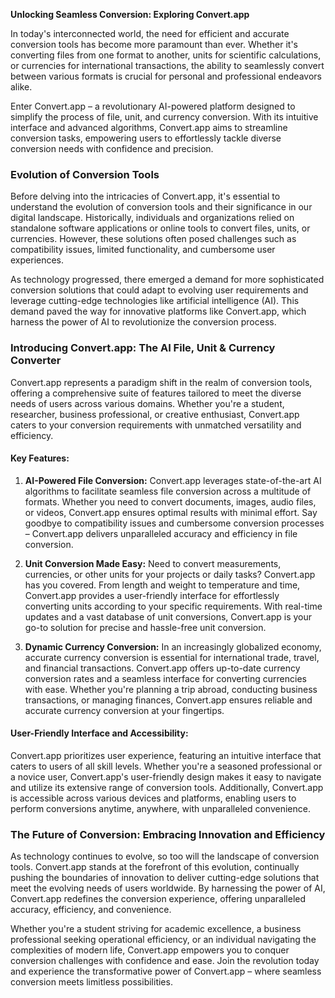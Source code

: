 <div class="markdown prose w-full break-words dark:prose-invert light"><p><strong>Unlocking Seamless Conversion: Exploring Convert.app</strong></p><p>In today's interconnected world, the need for efficient and accurate conversion tools has become more paramount than ever. Whether it's converting files from one format to another, units for scientific calculations, or currencies for international transactions, the ability to seamlessly convert between various formats is crucial for personal and professional endeavors alike.</p><p>Enter Convert.app – a revolutionary AI-powered platform designed to simplify the process of file, unit, and currency conversion. With its intuitive interface and advanced algorithms, Convert.app aims to streamline conversion tasks, empowering users to effortlessly tackle diverse conversion needs with confidence and precision.</p><h3>Evolution of Conversion Tools</h3><p>Before delving into the intricacies of Convert.app, it's essential to understand the evolution of conversion tools and their significance in our digital landscape. Historically, individuals and organizations relied on standalone software applications or online tools to convert files, units, or currencies. However, these solutions often posed challenges such as compatibility issues, limited functionality, and cumbersome user experiences.</p><p>As technology progressed, there emerged a demand for more sophisticated conversion solutions that could adapt to evolving user requirements and leverage cutting-edge technologies like artificial intelligence (AI). This demand paved the way for innovative platforms like Convert.app, which harness the power of AI to revolutionize the conversion process.</p><h3>Introducing Convert.app: The AI File, Unit &amp; Currency Converter</h3><p>Convert.app represents a paradigm shift in the realm of conversion tools, offering a comprehensive suite of features tailored to meet the diverse needs of users across various domains. Whether you're a student, researcher, business professional, or creative enthusiast, Convert.app caters to your conversion requirements with unmatched versatility and efficiency.</p><h4>Key Features:</h4><ol><li><p><strong>AI-Powered File Conversion:</strong>
Convert.app leverages state-of-the-art AI algorithms to facilitate seamless file conversion across a multitude of formats. Whether you need to convert documents, images, audio files, or videos, Convert.app ensures optimal results with minimal effort. Say goodbye to compatibility issues and cumbersome conversion processes – Convert.app delivers unparalleled accuracy and efficiency in file conversion.</p></li><li><p><strong>Unit Conversion Made Easy:</strong>
Need to convert measurements, currencies, or other units for your projects or daily tasks? Convert.app has you covered. From length and weight to temperature and time, Convert.app provides a user-friendly interface for effortlessly converting units according to your specific requirements. With real-time updates and a vast database of unit conversions, Convert.app is your go-to solution for precise and hassle-free unit conversion.</p></li><li><p><strong>Dynamic Currency Conversion:</strong>
In an increasingly globalized economy, accurate currency conversion is essential for international trade, travel, and financial transactions. Convert.app offers up-to-date currency conversion rates and a seamless interface for converting currencies with ease. Whether you're planning a trip abroad, conducting business transactions, or managing finances, Convert.app ensures reliable and accurate currency conversion at your fingertips.</p></li></ol><h4>User-Friendly Interface and Accessibility:</h4><p>Convert.app prioritizes user experience, featuring an intuitive interface that caters to users of all skill levels. Whether you're a seasoned professional or a novice user, Convert.app's user-friendly design makes it easy to navigate and utilize its extensive range of conversion tools. Additionally, Convert.app is accessible across various devices and platforms, enabling users to perform conversions anytime, anywhere, with unparalleled convenience.</p><h3>The Future of Conversion: Embracing Innovation and Efficiency</h3><p>As technology continues to evolve, so too will the landscape of conversion tools. Convert.app stands at the forefront of this evolution, continually pushing the boundaries of innovation to deliver cutting-edge solutions that meet the evolving needs of users worldwide. By harnessing the power of AI, Convert.app redefines the conversion experience, offering unparalleled accuracy, efficiency, and convenience.</p><p>Whether you're a student striving for academic excellence, a business professional seeking operational efficiency, or an individual navigating the complexities of modern life, Convert.app empowers you to conquer conversion challenges with confidence and ease. Join the revolution today and experience the transformative power of Convert.app – where seamless conversion meets limitless possibilities.</p></div>
